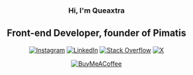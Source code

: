 <div align="center">
  
### Hi, I'm Queaxtra
## Front-end Developer, founder of Pimatis

[![Instagram](https://img.shields.io/badge/Instagram-%23E4405F.svg?style=flat-square&logo=Instagram&logoColor=white)](https://instagram.com/queaxtra) [![LinkedIn](https://img.shields.io/badge/LinkedIn-%230077B5.svg?logo=linkedin&style=flat-square&logoColor=white)](https://linkedin.com/in/queaxtra) [![Stack Overflow](https://img.shields.io/badge/-Stackoverflow-FE7A16?logo=stack-overflow&style=flat-square&logoColor=white)](https://stackoverflow.com/users/15940435) [![X](https://img.shields.io/badge/X-black.svg?logo=X&style=flat-square&logoColor=white)](https://x.com/queaxtra) 

[![BuyMeACoffee](https://img.shields.io/badge/Buy%20Me%20a%20Coffee-ffdd00?style=for-the-badge&logo=buy-me-a-coffee&logoColor=black)](https://buymeacoffee.com/queaxtra) 

</div>
